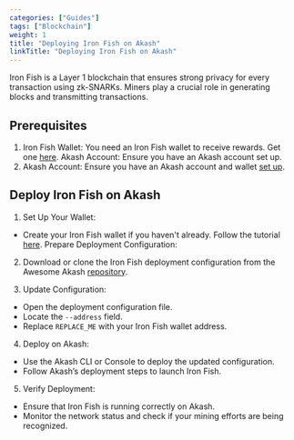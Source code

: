 ```yaml
---
categories: ["Guides"]
tags: ["Blockchain"]
weight: 1
title: "Deploying Iron Fish on Akash"
linkTitle: "Deploying Iron Fish on Akash"
---
```


Iron Fish is a Layer 1 blockchain that ensures strong privacy for every transaction using zk-SNARKs. Miners play a crucial role in generating blocks and transmitting transactions. 

## Prerequisites

1. Iron Fish Wallet: You need an Iron Fish wallet to receive rewards. Get one [here](https://ironfish.network/docs/onboarding/iron-fish-tutorial).
Akash Account: Ensure you have an Akash account set up.
2. Akash Account: Ensure you have an Akash account and wallet [set up](http://localhost:4321/docs/deployments/akash-console/).

## Deploy Iron Fish on Akash


1. Set Up Your Wallet: 

- Create your Iron Fish wallet if you haven't already. Follow the tutorial [here](https://ironfish.network/docs/onboarding/iron-fish-tutorial).
Prepare Deployment Configuration:

2. Download or clone the Iron Fish deployment configuration from the Awesome Akash [repository](https://github.com/akash-network/akash-network-website/tree/main).

3. Update Configuration:

- Open the deployment configuration file.
- Locate the `--address` field.
- Replace `REPLACE_ME` with your Iron Fish wallet address.

4. Deploy on Akash:

- Use the Akash CLI or Console to deploy the updated configuration.
- Follow Akash’s deployment steps to launch Iron Fish.

5. Verify Deployment:

- Ensure that Iron Fish is running correctly on Akash.
- Monitor the network status and check if your mining efforts are being recognized.
